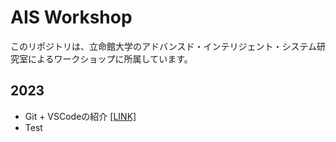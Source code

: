 # AIS Workshop

このリポジトリは、立命館大学のアドバンスド・インテリジェント・システム研究室によるワークショップに所属しています。

## 2023

- Git + VSCodeの紹介 [[LINK]](2023/git_workshop/)
- Test
